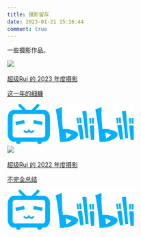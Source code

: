 ```yaml
---
title: 摄影留存
date: 2023-01-21 15:36:44
comment: true
---
```


一些摄影作品。

<div class="cards">
<a href="https://www.bilibili.com/video/BV1Mj421X7Zs" target="_blank" class="card">
<div class="cover"><img src="2023-year-photo.png" class="medium-zoom-image"></div> <div><p class="title"> 超级Rui 的 2023 年度摄影</p> <p> 这一年的细糠 </p></div> 
<img src="bilibili-logo.png" alt="bilibili" class="logo no-zoom"></a>
</div>

<div class="cards">
<a href="https://www.bilibili.com/video/BV1xK411k7Um" target="_blank" class="card">
<div class="cover"><img src="2022-year-photo.png" class="medium-zoom-image"></div> <div><p class="title"> 超级Rui 的 2022 年度摄影</p> <p> 不完全总结 </p></div> 
<img src="bilibili-logo.png" alt="bilibili" class="logo no-zoom"></a>
</div>
